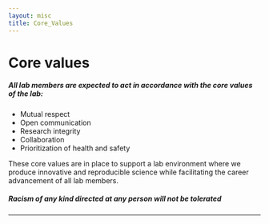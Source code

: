 ```yaml
---
layout: misc
title: Core_Values
---
```



# Core values

##### All lab members are expected to act in accordance with the core values of the lab:

* Mutual respect
* Open communication
* Research integrity
* Collaboration
* Prioritization of health and safety

These core values are in place to support a lab environment where we produce innovative and reproducible science while facilitating the career advancement of all lab members. 


##### Racism of any kind directed at any person will not be tolerated

___


